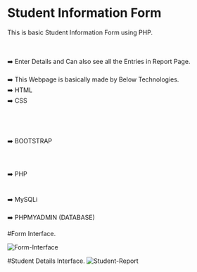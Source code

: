 # Student Information Form
This is basic Student Information Form using PHP.<br /><br /><br />

➡️ Enter Details and Can also see all the Entries in Report Page.<br /><br />
➡️ This Webpage is basically made by Below Technologies.<br />
➡️ HTML<br />
➡️ CSS<br /><br /><br /><br /><br />
➡️ BOOTSTRAP<br /><br /><br /><br />
➡️ PHP <br /><br /><br />
➡️ MySQLi<br /><br />
➡️ PHPMYADMIN (DATABASE)<br />

#Form Interface.

![Form-Interface](https://user-images.githubusercontent.com/56908101/125901202-d6ef5088-ce3a-4033-ad1e-8cddd7fa2210.png)



#Student Details Interface.
![Student-Report](https://user-images.githubusercontent.com/56908101/125900847-ee4b48ea-c45a-40d6-8592-d001c18745c4.png)
